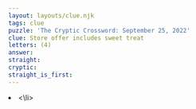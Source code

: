 ```yaml
---
layout: layouts/clue.njk
tags: clue
puzzle: 'The Cryptic Crossword: September 25, 2022'
clue: Store offer includes sweet treat
letters: (4)
answer:
straight:
cryptic:
straight_is_first:
---
```

<li><\li>